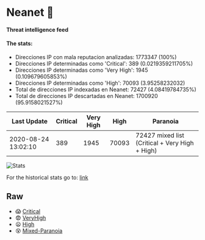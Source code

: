 # Neanet :hocho:
#### Threat intelligence feed
#### The stats:

- Direcciones IP con mala reputacion analizadas: 1773347 (100%)
- Direcciones IP determinadas como 'Critical':  389 (0.0219359211705%)
- Direcciones IP determinadas como 'Very High':  1945 (0.109679605853%)
- Direcciones IP determinadas como 'High':  70093 (3.95258232032)
- Total de direcciones IP indexadas en Neanet:  72427 (4.08419784735%)
- Total de direcciones IP descartadas en Neanet:  1700920 (95.9158021527%)

| Last Update | Critical | Very High | High | Paranoia |
| --- | --- | --- | --- | --- |
| 2020-08-24 13:02:10 | 389 | 1945 | 70093 | 72427 mixed list (Critical + Very High + High)|

![Stats](https://docs.google.com/spreadsheets/d/e/2PACX-1vSnaNMIXVabIpDJjufMlzH7poXnshF3mgd8Is1g9ytUEzVsP5my4Trn8f-xkoLLQ38xpL3HtmUexLo6/pubchart?oid=501124687&format=image)

For the historical stats go to: [link](/stats.csv)
## Raw
- :scream: [Critical](https://raw.githubusercontent.com/JavaGarcia/Neanet/master/blacklists/neanet_critical.txt)
- :fearful: [VeryHigh](https://raw.githubusercontent.com/JavaGarcia/Neanet/master/blacklists/neanet_veryHigh.txtt)
- :frowning: [High](https://raw.githubusercontent.com/JavaGarcia/Neanet/master/blacklists/neanet_high.txt)
- :dizzy_face: [Mixed-Paranoia](https://raw.githubusercontent.com/JavaGarcia/Neanet/master/blacklists/neanet_all.txt)































































































































































































































































































































































































































